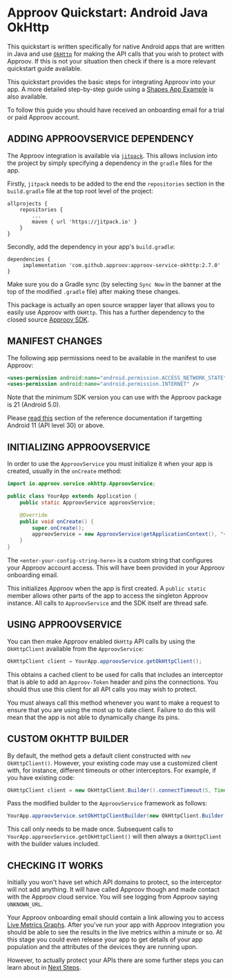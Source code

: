# Approov Quickstart: Android Java OkHttp

This quickstart is written specifically for native Android apps that are written in Java and use [`OkHttp`](https://square.github.io/okhttp/) for making the API calls that you wish to protect with Approov. If this is not your situation then check if there is a more relevant quickstart guide available.

This quickstart provides the basic steps for integrating Approov into your app. A more detailed step-by-step guide using a [Shapes App Example](https://github.com/approov/quickstart-android-java-okhttp/blob/master/SHAPES-EXAMPLE.md) is also available.

To follow this guide you should have received an onboarding email for a trial or paid Approov account.

## ADDING APPROOVSERVICE DEPENDENCY
The Approov integration is available via [`jitpack`](https://jitpack.io). This allows inclusion into the project by simply specifying a dependency in the `gradle` files for the app.

Firstly, `jitpack` needs to be added to the end the `repositories` section in the `build.gradle` file at the top root level of the project:

```
allprojects {
    repositories {
        ...
        maven { url 'https://jitpack.io' }
    }
}
```

Secondly, add the dependency in your app's `build.gradle`:

```
dependencies {
	 implementation 'com.github.approov:approov-service-okhttp:2.7.0'
}
```
Make sure you do a Gradle sync (by selecting `Sync Now` in the banner at the top of the modified `.gradle` file) after making these changes.

This package is actually an open source wrapper layer that allows you to easily use Approov with `OkHttp`. This has a further dependency to the closed source [Approov SDK](https://github.com/approov/approov-android-sdk).

## MANIFEST CHANGES
The following app permissions need to be available in the manifest to use Approov:

```xml
<uses-permission android:name="android.permission.ACCESS_NETWORK_STATE" />
<uses-permission android:name="android.permission.INTERNET" />
```

Note that the minimum SDK version you can use with the Approov package is 21 (Android 5.0). 

Please [read this](https://approov.io/docs/latest/approov-usage-documentation/#targetting-android-11-and-above) section of the reference documentation if targetting Android 11 (API level 30) or above.

## INITIALIZING APPROOVSERVICE
In order to use the `ApproovService` you must initialize it when your app is created, usually in the `onCreate` method:

```Java
import io.approov.service.okhttp.ApproovService;

public class YourApp extends Application {
    public static ApproovService approovService;

    @Override
    public void onCreate() {
        super.onCreate();
        approovService = new ApproovService(getApplicationContext(), "<enter-your-config-string-here>");
    }
}
```

The `<enter-your-config-string-here>` is a custom string that configures your Approov account access. This will have been provided in your Approov onboarding email.

This initializes Approov when the app is first created. A `public static` member allows other parts of the app to access the singleton Approov instance. All calls to `ApproovService` and the SDK itself are thread safe.

## USING APPROOVSERVICE
You can then make Approov enabled `OkHttp` API calls by using the `OkHttpClient` available from the `ApproovService`:

```Java
OkHttpClient client = YourApp.approovService.getOkHttpClient();
```

This obtains a cached client to be used for calls that includes an interceptor that is able to add an `Approov-Token` header and pins the connections. You should thus use this client for all API calls you may wish to protect.

You must always call this method whenever you want to make a request to ensure that you are using the most up to date client. Failure to do this will mean that the app is not able to dynamically change its pins.

## CUSTOM OKHTTP BUILDER
By default, the method gets a default client constructed with `new OkHttpClient()`. However, your existing code may use a customized client with, for instance, different timeouts or other interceptors. For example, if you have existing code:

```Java
OkHttpClient client = new OkHttpClient.Builder().connectTimeout(5, TimeUnit.SECONDS).build();
```
Pass the modified builder to the `ApproovService` framework as follows:

```Java
YourApp.approovService.setOkHttpClientBuilder(new OkHttpClient.Builder().connectTimeout(5, TimeUnit.SECONDS));
```

This call only needs to be made once. Subsequent calls to `YourApp.approovService.getOkHttpClient()` will then always a `OkHttpClient` with the builder values included.

## CHECKING IT WORKS
Initially you won't have set which API domains to protect, so the interceptor will not add anything. It will have called Approov though and made contact with the Approov cloud service. You will see logging from Approov saying `UNKNOWN_URL`.

Your Approov onboarding email should contain a link allowing you to access [Live Metrics Graphs](https://approov.io/docs/latest/approov-usage-documentation/#metrics-graphs). After you've run your app with Approov integration you should be able to see the results in the live metrics within a minute or so. At this stage you could even release your app to get details of your app population and the attributes of the devices they are running upon.

However, to actually protect your APIs there are some further steps you can learn about in [Next Steps](https://github.com/approov/quickstart-android-java-okhttp/blob/master/NEXT-STEPS.md).


